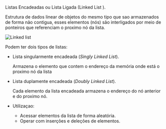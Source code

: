 Listas Encadeadas ou Lista Ligada (Linked List ).

Estrutura de dados linear de objetos do mesmo tipo que sao armazenados de forma não contigua, esses elementos (nós) são interligados por meio de ponteiros que referenciam o proximo nó da lista.

![Linked list](https://media.geeksforgeeks.org/wp-content/uploads/20220712180755/Doublylinkedlist.png)

Podem ter dois tipos de listas:

- Lista singularmente encadeada (*Singly Linked List*).
    
    Armazena o elemento que contem o endereço da memória onde está o proximo nó da lista
    
- Lista duplamente encadeada (*Doubly Linked List*).
    
    Cada elemento da lista encadeada armazena o endereço do nó anterior e do proximo nó.

- Utilizaçao:
    - Acessar elementos da lista de forma aleatória.
    - Operar com inserções e deleções de elementos.

